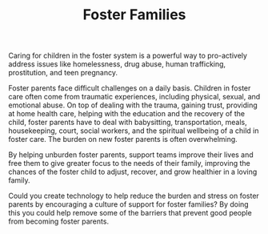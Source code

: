 ﻿---
title: Foster Families 
intro: How can we leverage technology to help provide a loving home for every child?
champions:
- name:
    Code for the Kingdom Organizers
  logo:
    globalC4TK.png
---
Caring for children in the foster system is a powerful way to pro-actively address issues like homelessness, drug abuse, human trafficking, prostitution, and teen pregnancy.

Foster parents face difficult challenges on a daily basis. Children in foster care often come from traumatic experiences, including physical, sexual, and emotional abuse. On top of dealing with the trauma, gaining trust, providing at home health care, helping with the education and the recovery of the child, foster parents have to deal with babysitting, transportation, meals, housekeeping, court, social workers, and the spiritual wellbeing of a child in foster care. The burden on new foster parents is often overwhelming.

By helping unburden foster parents, support teams improve their lives and free them to give greater focus to the needs of their family, improving the chances of the foster child to adjust, recover, and grow healthier in a loving family.

Could you create technology to help reduce the burden and stress on foster parents by encouraging a culture of support for foster families?  By doing this you could help remove some of the barriers that prevent good people from becoming foster parents.
